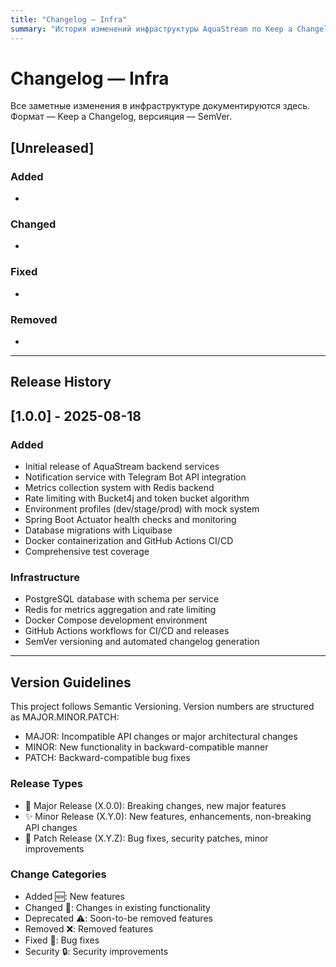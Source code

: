 ```yaml
---
title: "Changelog — Infra"
summary: "История изменений инфраструктуры AquaStream по Keep a Changelog и SemVer."
---
```

# Changelog — Infra

Все заметные изменения в инфраструктуре документируются здесь. Формат — Keep a Changelog, версияция — SemVer.

## [Unreleased]
### Added
- 

### Changed
- 

### Fixed
- 

### Removed
- 

---

## Release History

<!-- Releases will be automatically added here -->

## [1.0.0] - 2025-08-18

### Added
- Initial release of AquaStream backend services
- Notification service with Telegram Bot API integration
- Metrics collection system with Redis backend
- Rate limiting with Bucket4j and token bucket algorithm
- Environment profiles (dev/stage/prod) with mock system
- Spring Boot Actuator health checks and monitoring
- Database migrations with Liquibase
- Docker containerization and GitHub Actions CI/CD
- Comprehensive test coverage

### Infrastructure
- PostgreSQL database with schema per service
- Redis for metrics aggregation and rate limiting
- Docker Compose development environment
- GitHub Actions workflows for CI/CD and releases
- SemVer versioning and automated changelog generation

---

## Version Guidelines

This project follows Semantic Versioning. Version numbers are structured as MAJOR.MINOR.PATCH:

- MAJOR: Incompatible API changes or major architectural changes
- MINOR: New functionality in backward-compatible manner
- PATCH: Backward-compatible bug fixes

### Release Types

- 🚀 Major Release (X.0.0): Breaking changes, new major features
- ✨ Minor Release (X.Y.0): New features, enhancements, non-breaking API changes  
- 🐛 Patch Release (X.Y.Z): Bug fixes, security patches, minor improvements

### Change Categories

- Added 🆕: New features
- Changed 🔄: Changes in existing functionality
- Deprecated ⚠️: Soon-to-be removed features
- Removed ❌: Removed features
- Fixed 🐛: Bug fixes
- Security 🔒: Security improvements
